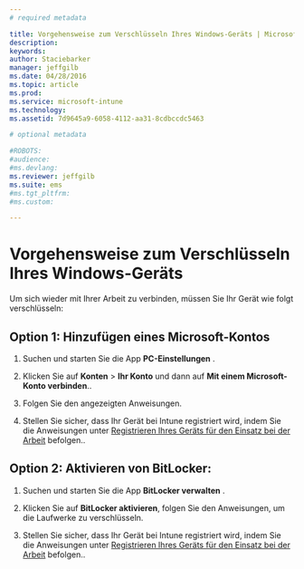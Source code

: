 ```yaml
---
# required metadata

title: Vorgehensweise zum Verschlüsseln Ihres Windows-Geräts | Microsoft Intune
description:
keywords:
author: Staciebarker
manager: jeffgilb
ms.date: 04/28/2016
ms.topic: article
ms.prod:
ms.service: microsoft-intune
ms.technology:
ms.assetid: 7d9645a9-6058-4112-aa31-8cdbccdc5463

# optional metadata

#ROBOTS:
#audience:
#ms.devlang:
ms.reviewer: jeffgilb
ms.suite: ems
#ms.tgt_pltfrm:
#ms.custom:

---
```


# Vorgehensweise zum Verschlüsseln Ihres Windows-Geräts
Um sich wieder mit Ihrer Arbeit zu verbinden, müssen Sie Ihr Gerät wie folgt verschlüsseln:

## Option 1: Hinzufügen eines Microsoft-Kontos

1.  Suchen und starten Sie die App **PC-Einstellungen** .

2.  Klicken Sie auf **Konten** &gt; **Ihr Konto** und dann auf **Mit einem Microsoft-Konto verbinden**..

3.  Folgen Sie den angezeigten Anweisungen.

4.  Stellen Sie sicher, dass Ihr Gerät bei Intune registriert wird, indem Sie die Anweisungen unter [Registrieren Ihres Geräts für den Einsatz bei der Arbeit](http://go.microsoft.com/fwlink/?LinkId=519071) befolgen..

## Option 2: Aktivieren von BitLocker:

1.  Suchen und starten Sie die App **BitLocker verwalten** .

2.  Klicken Sie auf **BitLocker aktivieren**, folgen Sie den Anweisungen, um die Laufwerke zu verschlüsseln.

3.  Stellen Sie sicher, dass Ihr Gerät bei Intune registriert wird, indem Sie die Anweisungen unter [Registrieren Ihres Geräts für den Einsatz bei der Arbeit](http://go.microsoft.com/fwlink/?LinkId=519071) befolgen..



<!--HONumber=May16_HO1-->


